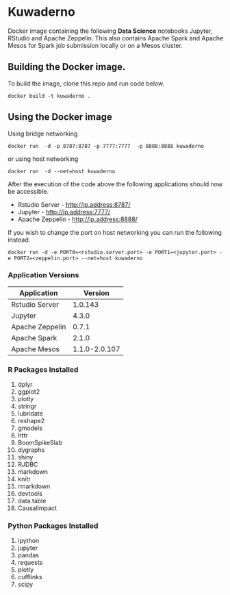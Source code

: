 # Kuwaderno
Docker image containing the following **Data Science** notebooks Jupyter, RStudio and Apache Zeppelin. This also contains  Apache Spark and Apache Mesos for Spark job submission locally or on a Mesos cluster.

## Building the Docker image.
To build the image, clone this repo and run code below.
```
docker build -t kuwaderno .
```

## Using the Docker image
Using bridge networking
```
docker run  -d -p 8787:8787 -p 7777:7777  -p 8888:8888 kuwaderno
```
or using host networking
```
docker run  -d --net=host kuwaderno
```
After the execution of the code above the following applications should now be accessible.

* Rstudio Server  - http://ip.address:8787/
* Jupyter         - http://ip.address:7777/
* Apache Zeppelin - http://ip.address:8888/

If you wish to change the port on host networking you can run the following instead.
```
docker run -d -e PORT0=<rstudio.server.port> -e PORT1=<jupyter.port> -e PORT2=<zeppelin.port> --net=host kuwaderno
```



### Application Versions

|Application|Version|
| ------------- |-------------|
| Rstudio Server | 1.0.143|
| Jupyter        | 4.3.0|
| Apache Zeppelin| 0.7.1|
| Apache Spark   | 2.1.0|
| Apache Mesos   | 1.1.0-2.0.107|

### R Packages Installed
1. dplyr
1. ggplot2
1. plotly
1. stringr
1. lubridate
1. reshape2
1. gmodels
1. httr
1. BoomSpikeSlab
1. dygraphs
1. shiny
1. RJDBC
1. markdown
1. knitr
1. rmarkdown
1. devtools
1. data.table
1. CausalImpact

### Python Packages Installed
1. ipython
1. jupyter
1. pandas
1. requests
1. plotly
1. cufflinks
1. scipy




